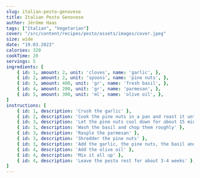```yaml
---
slug: italian-pesto-genovese
title: Italian Pesto Genovese
author: Jérôme Haas
tags: ["Italian", "Vegetarian"]
cover: "/src/content/recipes/pesto/assets/images/cover.jpeg"
size: wide
date: "19.03.2023"
calories: 320
cookTime: 20
servings: 5
ingredients: [
	{ id: 1, amount: 2, unit: 'cloves', name: 'garlic', },
	{ id: 2, amount: 2, unit: 'spoons', name: 'pine nuts', },
	{ id: 3, amount: 400, unit: 'gr', name: 'fresh basil', },
	{ id: 4, amount: 200, unit: 'gr', name: 'parmesan', },
	{ id: 5, amount: 300, unit: 'ml', name: 'olive oil', },
]
instructions: [
	{ id: 1, description: 'Crush the garlic' },
	{ id: 2, description: 'Cook the pine nuts in a pan and roast it until they are gold' },
	{ id: 3, description: 'Let the pine nuts cool down for about 15 minutes' },
	{ id: 3, description: 'Wash the basil and chop them roughly' },
	{ id: 3, description: 'Rasple the parmesan' },
	{ id: 3, description: 'Shredder the pine nuts' },
	{ id: 3, description: 'Add the garlic, the pine nuts, the basil and the parmesan to a pan' },
	{ id: 4, description: 'Add the olive oil' },
	{ id: 4, description: 'Mix it all up' },
	{ id: 4, description: 'Leave the pesto rest for about 3-4 weeks' },
]
---
```

